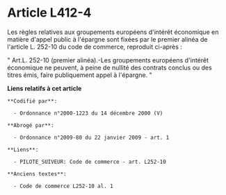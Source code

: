 # Article L412-4

Les règles relatives aux groupements européens d'intérêt économique en matière d'appel public à l'épargne sont fixées par le
premier alinéa de l'article L. 252-10 du code de commerce, reproduit ci-après : 

" Art.L. 252-10 (premier alinéa).-Les groupements européens d'intérêt économique ne peuvent, à peine de nullité des contrats
conclus ou des titres émis, faire publiquement appel à l'épargne. "

**Liens relatifs à cet article**

	**Codifié par**:

	  - Ordonnance n°2000-1223 du 14 décembre 2000 (V)

	**Abrogé par**:

	  - Ordonnance n°2009-80 du 22 janvier 2009 - art. 1

	**Liens**:

	  - PILOTE_SUIVEUR: Code de commerce - art. L252-10

	**Anciens textes**:

	  - Code de commerce L252-10 al. 1
